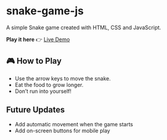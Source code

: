 # snake-game-js
A simple Snake game created with HTML, CSS and JavaScript.

**Play it here** 👉 [Live Demo](https://gitsuko.github.io/javascript-snake-game/)

## 🎮 How to Play
- Use the arrow keys to move the snake.
- Eat the food to grow longer.
- Don’t run into yourself!

## Future Updates
- Add automatic movement when the game starts
- Add on-screen buttons for mobile play